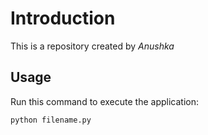 # Introduction


This is a repository created by *Anushka*


## Usage


Run this command to execute the application:


`python filename.py`

 

```
